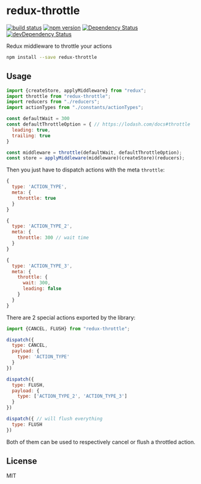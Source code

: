 redux-throttle
=============

[![build status](https://img.shields.io/travis/mathieudutour/redux-throttle/master.svg?style=flat-square)](https://travis-ci.org/mathieudutour/redux-throttle)
[![npm version](https://img.shields.io/npm/v/redux-throttle.svg?style=flat-square)](https://www.npmjs.com/package/redux-throttle)
[![Dependency Status](https://david-dm.org/mathieudutour/redux-throttle.svg)](https://david-dm.org/mathieudutour/redux-throttle)
[![devDependency Status](https://david-dm.org/mathieudutour/redux-throttle/dev-status.svg)](https://david-dm.org/mathieudutour/redux-throttle#info=devDependencies)

Redux middleware to throttle your actions

```bash
npm install --save redux-throttle
```

## Usage

```js
import {createStore, applyMiddleware} from "redux";
import throttle from "redux-throttle";
import reducers from "./reducers";
import actionTypes from "./constants/actionTypes";

const defaultWait = 300
const defaultThrottleOption = { // https://lodash.com/docs#throttle
  leading: true,
  trailing: true
}

const middleware = throttle(defaultWait, defaultThrottleOption);
const store = applyMiddleware(middleware)(createStore)(reducers);
```

Then you just have to dispatch actions with the meta `throttle`:

```js
{
  type: 'ACTION_TYPE',
  meta: {
    throttle: true
  }
}

{
  type: 'ACTION_TYPE_2',
  meta: {
    throttle: 300 // wait time
  }
}

{
  type: 'ACTION_TYPE_3',
  meta: {
    throttle: {
      wait: 300,
      leading: false
    }
  }
}

```

There are 2 special actions exported by the library:

```js
import {CANCEL, FLUSH} from "redux-throttle";

dispatch({
  type: CANCEL,
  payload: {
    type: 'ACTION_TYPE'
  }
})

dispatch({
  type: FLUSH,
  payload: {
    type: ['ACTION_TYPE_2', 'ACTION_TYPE_3']
  }
})

dispatch({ // will flush everything
  type: FLUSH
})
```

Both of them can be used to respectively cancel or flush a throttled action.

## License

  MIT
